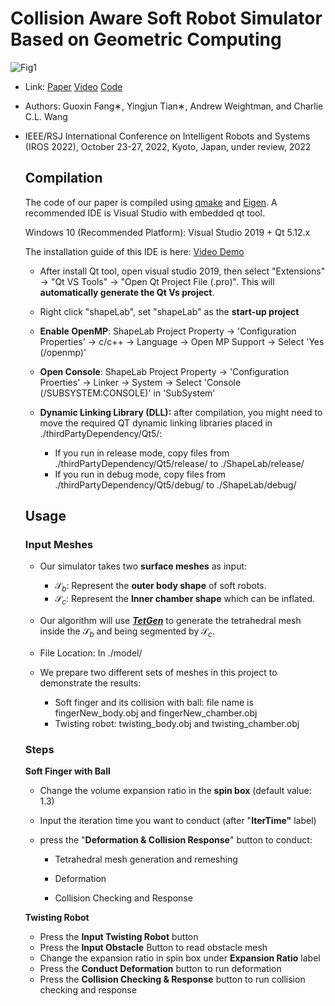 # Collision Aware Soft Robot Simulator Based on Geometric Computing

![Fig1](https://raw.githubusercontent.com/YingGwan/TyporaUploadImg/main/typora202203/28/135033-102406.png)

- Link: [Paper](https://arxiv.org/pdf/2203.02054.pdf) [Video](https://www.youtube.com/watch?v=DRwwh5kO4io) [Code](https://github.com/YingGwan/collisionAwareSOROSimulator)

- Authors: Guoxin Fang∗, Yingjun Tian∗, Andrew Weightman, and Charlie C.L. Wang

- IEEE/RSJ International Conference on Intelligent Robots and Systems (IROS 2022), October 23-27, 2022, Kyoto, Japan, under review, 2022

  

  ## Compilation
  
  The code of our paper is compiled using [qmake](https://doc.qt.io/qt-5/qmake-running.html) and [Eigen](https://eigen.tuxfamily.org/index.php?title=Main_Page). A recommended IDE is Visual Studio with embedded qt tool. 
  
  Windows 10 (Recommended Platform): Visual Studio 2019 + Qt 5.12.x
  
  The installation guide of this IDE is here: [Video Demo](https://www.youtube.com/watch?v=6bXrfVrYyxk) 
  
  - After install Qt tool, open visual studio 2019, then select "Extensions" -> "Qt VS Tools" -> "Open Qt Project File (.pro)".  This will **automatically generate the Qt Vs project**.
  
  - Right click "shapeLab", set "shapeLab" as the **start-up project**
  
  - **Enable OpenMP**: ShapeLab Project Property -> 'Configuration Properties' -> c/c++ -> Language -> Open MP Support -> Select 'Yes (/openmp)'
  
  - **Open Console**: ShapeLab Project Property -> 'Configuration Proerties' -> Linker -> System -> Select 'Console (/SUBSYSTEM:CONSOLE)' in 'SubSystem'
  
  - **Dynamic Linking Library (DLL):** after compilation, you might need to move the required QT dynamic linking libraries placed in ./thirdPartyDependency/Qt5/:
  
    - If you run in release mode, copy files from ./thirdPartyDependency/Qt5/release/ to ./ShapeLab/release/
    - If you run in debug mode, copy files from ./thirdPartyDependency/Qt5/debug/ to ./ShapeLab/debug/
  
    
  
  
  
  ## Usage
  
  ### Input Meshes
  
  - Our simulator takes two **surface meshes** as input:
    - $\mathcal{S}_{b}$: Represent the **outer body shape** of soft robots. 
    - $\mathcal{S}_{c}$:  Represent the **Inner chamber shape** which can be inflated.
  
  
  
  - Our algorithm will use ***[TetGen](https://wias-berlin.de/software/tetgen/index.html)***  to generate the tetrahedral mesh inside the  $\mathcal{S}_{b}$ and being segmented by $\mathcal{S}_{c}$. 
  
  - File Location: In ./model/
  
  - We prepare two different sets of meshes in this project to demonstrate the results: 
  
    - Soft finger and its collision with ball:  file name is fingerNew_body.obj and fingerNew_chamber.obj 
    - Twisting robot: twisting_body.obj and twisting_chamber.obj
  
    
  
  ### Steps 
  
  **Soft Finger with Ball**
  
  - Change the volume expansion ratio in the **spin box** (default value: 1.3) 
  
  - Input the iteration time you want to conduct (after "**IterTime"** label)
  
  - press the "**Deformation & Collision Response**" button to conduct:
  
    - Tetrahedral mesh generation and remeshing
  
    - Deformation
  
    - Collision Checking and Response
  
      
  
  **Twisting Robot**
  
  - Press the **Input Twisting Robot** button
  - Press the **Input Obstacle** Button to read obstacle mesh
  - Change the expansion ratio in spin box under **Expansion Ratio** label
  - Press the **Conduct Deformation** button to run deformation
  - Press the **Collision Checking & Response** button to run collision checking and response
  
  
  
  
  
  
  
  
  
  
  
  
  
  
  
  
  
  
  
  
  
  